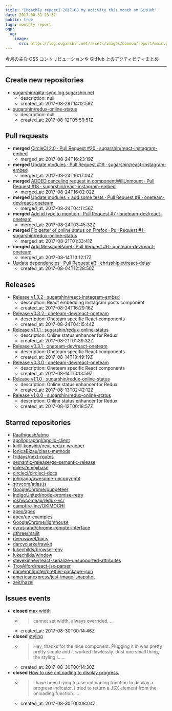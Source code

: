 ```yaml
---
title: "[Monthly report] 2017-08 my activity this month on GitHub"
date: 2017-08-31 23:32
public: true
tags: monthly report
ogp:
  og:
    image:
      src: https://log.sugarshin.net/assets/images/common/report/main.png
---
```


今月の主な OSS コントリビューションや GitHub 上のアクティビティまとめ

***

## Create new repositories

- [sugarshin/qiita-sync.log.sugarshin.net](https://github.com/sugarshin/qiita-sync.log.sugarshin.net)
  - description: null
  - created_at: 2017-08-28T14:12:59Z
- [sugarshin/redux-online-status](https://github.com/sugarshin/redux-online-status)
  - description: null
  - created_at: 2017-08-12T05:59:51Z

## Pull requests

- **merged** [CircleCI 2.0 · Pull Request #20 · sugarshin/react-instagram-embed](https://github.com/sugarshin/react-instagram-embed/pull/20)
  - merged_at: 2017-08-24T16:23:19Z
- **merged** [Update modules · Pull Request #19 · sugarshin/react-instagram-embed](https://github.com/sugarshin/react-instagram-embed/pull/19)
  - merged_at: 2017-08-24T16:17:04Z
- **merged** [ADDED canceling request in componentWillUnmount · Pull Request #18 · sugarshin/react-instagram-embed](https://github.com/sugarshin/react-instagram-embed/pull/18)
  - merged_at: 2017-08-24T16:02:02Z
- **merged** [Update modules + add some tests · Pull Request #8 · oneteam-dev/react-oneteam](https://github.com/oneteam-dev/react-oneteam/pull/8)
  - merged_at: 2017-08-24T04:11:56Z
- **merged** [Add id type to mention · Pull Request #7 · oneteam-dev/react-oneteam](https://github.com/oneteam-dev/react-oneteam/pull/7)
  - merged_at: 2017-08-24T03:45:32Z
- **merged** [Fix getter of online status on Firefox · Pull Request #1 · sugarshin/redux-online-status](https://github.com/sugarshin/redux-online-status/pull/1)
  - merged_at: 2017-08-21T01:33:41Z
- **merged** [Add MessagePanel · Pull Request #6 · oneteam-dev/react-oneteam](https://github.com/oneteam-dev/react-oneteam/pull/6)
  - merged_at: 2017-08-14T13:12:17Z
- [Update dependencies · Pull Request #3 · chrisshiplet/react-delay](https://github.com/chrisshiplet/react-delay/pull/3)
  - created_at: 2017-08-04T12:28:50Z

## Releases

- [Release v1.3.2 · sugarshin/react-instagram-embed](https://github.com/sugarshin/react-instagram-embed/releases/tag/v1.3.2)
  - description: React embedding Instagram posts component
  - created_at: 2017-08-24T16:29:16Z
- [Release v0.3.2 · oneteam-dev/react-oneteam](https://github.com/oneteam-dev/react-oneteam/releases/tag/v0.3.2)
  - description: Oneteam specific React components
  - created_at: 2017-08-24T04:15:44Z
- [Release v1.1.1 · sugarshin/redux-online-status](https://github.com/sugarshin/redux-online-status/releases/tag/v1.1.1)
  - description: Online status enhancer for Redux
  - created_at: 2017-08-21T01:39:32Z
- [Release v0.3.1 · oneteam-dev/react-oneteam](https://github.com/oneteam-dev/react-oneteam/releases/tag/v0.3.1)
  - description: Oneteam specific React components
  - created_at: 2017-08-14T13:49:19Z
- [Release v0.3.0 · oneteam-dev/react-oneteam](https://github.com/oneteam-dev/react-oneteam/releases/tag/v0.3.0)
  - description: Oneteam specific React components
  - created_at: 2017-08-14T13:13:59Z
- [Release v1.1.0 · sugarshin/redux-online-status](https://github.com/sugarshin/redux-online-status/releases/tag/v1.1.0)
  - description: Online status enhancer for Redux
  - created_at: 2017-08-13T02:42:12Z
- [Release v1.0.0 · sugarshin/redux-online-status](https://github.com/sugarshin/redux-online-status/releases/tag/v1.0.0)
  - description: Online status enhancer for Redux
  - created_at: 2017-08-12T06:18:57Z

## Starred repositories

- [Raathigesh/atmo](https://github.com/Raathigesh/atmo)
- [apollographql/apollo-client](https://github.com/apollographql/apollo-client)
- [kirill-konshin/next-redux-wrapper](https://github.com/kirill-konshin/next-redux-wrapper)
- [IonicaBizau/class-methods](https://github.com/IonicaBizau/class-methods)
- [fridays/next-routes](https://github.com/fridays/next-routes)
- [semantic-release/go-semantic-release](https://github.com/semantic-release/go-semantic-release)
- [milesj/emojibase](https://github.com/milesj/emojibase)
- [circleci/circleci-docs](https://github.com/circleci/circleci-docs)
- [johnjago/awesome-uncopyright](https://github.com/johnjago/awesome-uncopyright)
- [strvcom/atlas.js](https://github.com/strvcom/atlas.js)
- [GoogleChrome/puppeteer](https://github.com/GoogleChrome/puppeteer)
- [IndigoUnited/node-promise-retry](https://github.com/IndigoUnited/node-promise-retry)
- [joshwcomeau/redux-vcr](https://github.com/joshwcomeau/redux-vcr)
- [campfire-inc/OKIMOCHI](https://github.com/campfire-inc/OKIMOCHI)
- [apex/apex](https://github.com/apex/apex)
- [apex/up-examples](https://github.com/apex/up-examples)
- [GoogleChrome/lighthouse](https://github.com/GoogleChrome/lighthouse)
- [cyrus-and/chrome-remote-interface](https://github.com/cyrus-and/chrome-remote-interface)
- [dthree/mailit](https://github.com/dthree/mailit)
- [deepsweet/hocs](https://github.com/deepsweet/hocs)
- [darcyclarke/rawkit](https://github.com/darcyclarke/rawkit)
- [lukechilds/browser-env](https://github.com/lukechilds/browser-env)
- [lukechilds/window](https://github.com/lukechilds/window)
- [stevekinney/react-serialize-unsupported-attributes](https://github.com/stevekinney/react-serialize-unsupported-attributes)
- [TroyAlford/react-jsx-parser](https://github.com/TroyAlford/react-jsx-parser)
- [cameronhunter/prettier-package-json](https://github.com/cameronhunter/prettier-package-json)
- [americanexpress/jest-image-snapshot](https://github.com/americanexpress/jest-image-snapshot)
- [zeit/hazel](https://github.com/zeit/hazel)

## Issues events

- **closed** [max width](https://github.com/sugarshin/react-instagram-embed/issues/2)
  - > cannot set width, always overrided. ...
  - created_at: 2017-08-30T00:14:46Z
- **closed** [styling ](https://github.com/sugarshin/react-instagram-embed/issues/8)
  - > Hey, thanks for the nice component. Plugging it in was pretty pretty simple and it worked flawlessly. Just one small thing, the styling I......
  - created_at: 2017-08-30T00:14:30Z
- **closed** [How to use onLoading to display progress.](https://github.com/sugarshin/react-instagram-embed/issues/9)
  - > I have been trying to use onLoading function to display a progress indicator. I tried to return a JSX element from the onloading function......
  - created_at: 2017-08-30T00:08:04Z
